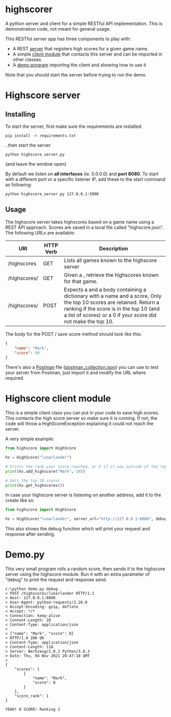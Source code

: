 # highscorer
A python server and client for a simple RESTful API implementation. This is demonstration code, not meant for general usage. 

This RESTful server app has three components to play with: 
- A REST [server](highscorer_awecwe.py) that registers high scores for a given game name. 
- A simple [client module](highscore.py) that contacts this server and can be imported in other classes. 
- A [demo program](demo.py) importing the client and showing how to use it

Note that you should start the server before trying to run the demo. 

# Highscore server

## Installing
To start the server, first make sure the requirements are installed: 
```
pip install -r requirements.txt
```
..then start the server
```
python highscore_server.py
```
(and leave the window open)

By default we listen on **all interfaces** (ie. 0.0.0.0) and **port 8080**. To start with a different port or a specific listener IP, add these to the start command as following:
```
python highscore_server.py 127.0.0.1:5000
```

## Usage
The highscore server takes highscores based on a game name using a REST API approach. Scores are saved in a local file called "highscore.json". The following URLs are available:

| URI | HTTP Verb | Description | 
| --- | --- | --- | 
| /highscores | GET | Lists all games known to the highscore server | 
| /highscores/<gamename> | GET | Given a <gamename>, retrieve the highscores known for that game. | 
| /highscores/<gamename> | POST | Expects a <gamename> and a body containing a dictionary with a name and a score, Only the top 10 scores are retained. Return a ranking if the score is in the top 10 (and a list of scores) or a 0 if your score did not make the top 10. | 

The body for the POST / save score method should look like this:
```json
{
    "name": "Mark",
    "score": 99
}
```
There's also a [Postman](https://www.postman.com/) file ([postman_collection.json](postman_collection.json)) you can use to test your server from Postman, just import it and modify the URL where required.

# Highscore client module
This is a simple client class you can put in your code to save high scores. This contacts the high score server so make sure it is running. If not, the code will throw a HighScoreException explaining it could not reach the server. 

A very simple example: 
```python
from highscore import HighScore

hs = HighScore("lunarlander")

# Prints the rank your score reached, or 0 if it was outside of the top 10
print(hs.add_highscore("Mark", 10))

# Gets the top 10 scores 
print(hs.get_highscores())
```

In case your highscore server is listening on another address, add it to the create like so:
```python
from highscore import HighScore

hs = HighScore("lunarlander", server_url="http://127.0.0.1:8080", debug=True)
```
This also shows the debug function which will print your request and response after sending. 

# Demo.py
This very small program rolls a random score, then sends it to the highscore server using the highscore module. Run it with an extra parameter of "debug" to print the request and response send. 
```
c:\python demo.py debug
< POST /highscores/lunarlander HTTP/1.1
< Host: 127.0.0.1:8080
< User-Agent: python-requests/2.26.0
< Accept-Encoding: gzip, deflate
< Accept: */*
< Connection: keep-alive
< Content-Length: 28
< Content-Type: application/json
< 
< {"name": "Mark", "score": 8}
> HTTP/1.0 200 OK
> Content-Type: application/json
> Content-Length: 118
> Server: Werkzeug/2.0.2 Python/3.8.3
> Date: Thu, 04 Nov 2021 20:47:18 GMT
> 
{
    "scores": [
        {
            "name": "Mark",
            "score": 8
        }
    ],
    "score_rank": 1
}

YEAH! 8 SCORE! Ranking 1
```